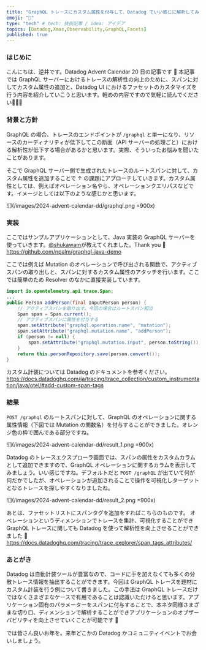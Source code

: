 ```yaml
---
title: "GraphQL トレースにカスタム属性を付与して、Datadog でいい感じに解析してみる"
emoji: "🤶"
type: "tech" # tech: 技術記事 / idea: アイデア
topics: [Datadog,Xmas,Observability,GraphQL,Facets]
published: true
---
```


### はじめに
こんにちは、逆井です。Datadog Advent Calendar 20 日の記事です 👋
本記事では GraphQL サーバーにおけるトレースの解析性の向上のために、スパンに対してカスタム属性の追加と、Datadog UI におけるファセットのカスタマイズを行う内容を紹介していこうと思います。軽めの内容ですので気軽に読んでください👋👋👋

### 背景と方針
GraphQL の場合、トレースのエンドポイントが `/graphql` と単一になり、リソースのカーディナリティが低下してこの断面（API サーバーの処理ごと）における解析性が低下する場合があるかと思います。実際、そういったお悩みを聞いたことがあります。

そこで GraphQL サーバー側で生成されたトレースのルートスパンに対して、カスタム属性を追加することで ↑ の課題にアプローチしていきます。カスタム属性としては、例えばオペレーション名やら、オペレーションクエリパスなどです。イメージとしては以下のような感じかと思います。

![](/images/2024-advent-calendar-dd/graphql.png =900x)

### 実装
ここではサンプルアプリケーションとして、Java 実装の GraphQL サーバーを使っていきます。[@shukawam](https://x.com/shukawam)が教えてくれました。Thank you 🙏
https://github.com/npalm/graphql-java-demo

ここでは例えば Mutation のオペレーションで呼び出される関数で、アクティブスパンの取り出しと、スパンに対するカスタム属性のアタッチを行います。ここでは簡単のため Resolver のなかに直接実装しています。

```java
import io.opentelemetry.api.trace.Span;
...
public Person addPerson(final InputPerson person) {
    // アクティブスパンを取り出す。今回の場合はルートスパン相当
    Span span = Span.current();
    // アクティブスパンに属性を付与する
    span.setAttribute("graphql.operation.name", "mutation");
    span.setAttribute("graphql.mutation.name", "addPerson");
    if (person != null) {
        span.setAttribute("graphql.mutation.input", person.toString());
    }
    return this.personRepository.save(person.convert());
}
```

カスタム計装については Datadog のドキュメントを参考ください。
https://docs.datadoghq.com/ja/tracing/trace_collection/custom_instrumentation/java/otel/#add-custom-span-tags

### 結果
`POST /graphql` のルートスパンに対して、GraphQL のオペレーションに関する属性情報（下図では Mutation の関数名）を付与することができました。オレンジ色の枠で囲んである部分ですね。

![](/images/2024-advent-calendar-dd/result_1.png =900x)

Datadog のトレースエクスプローラ画面では、スパンの属性をカスタムカラムとして追加できますので、GraphQL オペレーションに関するカラムを表示してみましょう。いい感じですね。デフォルトだと `POST /graphQL` が出ていて何が何だかでしたが、オペレーションが追加されることで操作を可視化しターゲットとなるトレースを探しやすくなりましたね。

![](/images/2024-advent-calendar-dd/result_2.png =900x)

あとは、ファセットリストにスパンタグを追加をすればこちらのものです。
オペレーションというディメンションでトレースを集計、可視化することができ GraphQL トレースに関しても Datadog を使って解析性を向上させることができました 🥂
https://docs.datadoghq.com/tracing/trace_explorer/span_tags_attributes/

### あとがき
Datadog は自動計装ツールが豊富なので、コードに手を加えなくても多くの分散トレース情報を抽出することができます。今回は GraphQL トレースを題材にカスタム計装を行う例について書きました。この手法は GraphQL トレースだけではなくさまざまなケースで有用であることは認識いただけると思います。アプリケーション固有のパラメーターをスパンに付与することで、本ネタ同様さまざまな切り口、ディメンションで解析することができアプリケーションのオブザーバビリティを向上させていくことが可能です 👋

では皆さん良いお年を。来年どこかの Datadog かコミュニティイベントでお会いしましょう。